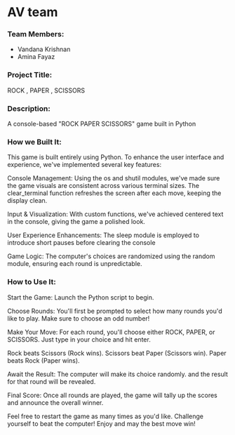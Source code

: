 # AV team

### Team Members:
- Vandana Krishnan
- Amina Fayaz


### Project Title:
ROCK , PAPER , SCISSORS


### Description:
A console-based "ROCK PAPER SCISSORS" game built in Python


### How we Built It:
This game is built entirely using Python. To enhance the user interface and experience, we've implemented several key features:

Console Management: Using the os and shutil modules, we've made sure the game visuals are consistent across various terminal sizes. The clear_terminal function refreshes the screen after each move, keeping the display clean.

Input & Visualization: With custom functions, we've achieved centered text in the console, giving the game a polished look.

User Experience Enhancements: The sleep module is employed to introduce short pauses before clearing the console

Game Logic: The computer's choices are randomized using the random module, ensuring each round is unpredictable.



### How to Use It:
Start the Game: Launch the Python script to begin.

Choose Rounds: You'll first be prompted to select how many rounds you'd like to play. Make sure to choose an odd number!

Make Your Move: For each round, you'll choose either ROCK, PAPER, or SCISSORS. Just type in your choice and hit enter.

Rock beats Scissors (Rock wins).
Scissors beat Paper (Scissors win).
Paper beats Rock (Paper wins). 

Await the Result: The computer will make its choice randomly. and the result for that round will be revealed.

Final Score: Once all rounds are played, the game will tally up the scores and announce the overall winner.

Feel free to restart the game as many times as you'd like. Challenge yourself to beat the computer!
Enjoy and may the best move win!